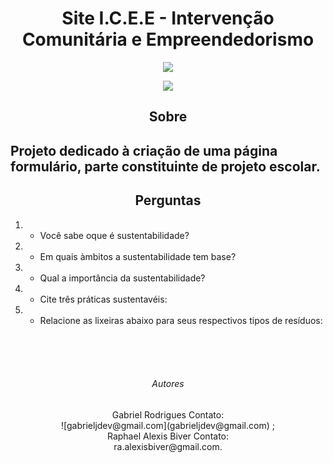 <h1 align="center"> Site I.C.E.E - Intervenção Comunitária e Empreendedorismo</h1>

<p align="center">
<img src="http://img.shields.io/static/v1?label=STATUS&message=EM%20DESENVOLVIMENTO&color=GREEN&style=for-the-badge"/>
</p>

<p align="center">
<img src="https://www.bing.com/images/search?view=detailV2&ccid=s0pC9wWq&id=9F4E5E9A3D9B073DC6633A2DDBD8FA8AAA0CDDAF&thid=OIP.s0pC9wWqaFFP-47X0GvCyAHaCX&mediaurl=https%3a%2f%2fwww.cm-pombal.pt%2fwp-content%2fuploads%2f2021%2f05%2fintervancao.jpg&cdnurl=https%3a%2f%2fth.bing.com%2fth%2fid%2fR.b34a42f705aa68514ffb8ed7d06bc2c8%3frik%3dr90Mqor62NstOg%26pid%3dImgRaw%26r%3d0&exph=959&expw=3008&q=imagens+interven%c3%a7a+comunit%c3%a1ria&simid=608018901071702876&FORM=IRPRST&ck=82DF95531DCA93EB85C860BA69F4A128&selectedIndex=20"/>
</p>

<h2 align="center">Sobre<h2>

<p> Projeto dedicado à criação de uma página formulário, parte constituinte de projeto escolar. </p>

<h2 align="center">Perguntas</h2>

1. - Você sabe oque é sustentabilidade?
2. - Em quais àmbitos a sustentabilidade tem base?
3. - Qual a importância da sustentabilidade?
4. - Cite três práticas sustentavéis:
5. - Relacione as lixeiras abaixo para seus respectivos tipos de resíduos:

<br>
<br>
<br>
<h6 align="center">Autores</h6>
<p align="center">
    Gabriel Rodrigues
    Contato:<br>
    ![gabrieljdev@gmail.com](gabrieljdev@gmail.com) ;<br>
    Raphael Alexis Biver
    Contato: <br> ra.alexisbiver@gmail.com.
</p>
